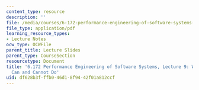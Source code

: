 ```yaml
---
content_type: resource
description: ''
file: /media/courses/6-172-performance-engineering-of-software-systems-fall-2018/df628b3fffb046d18f9442f01a812ccf_MIT6_172F18_lec9.pdf
file_type: application/pdf
learning_resource_types:
- Lecture Notes
ocw_type: OCWFile
parent_title: Lecture Slides
parent_type: CourseSection
resourcetype: Document
title: '6.172 Performance Engineering of Software Systems, Lecture 9: What Compilers
  Can and Cannot Do'
uid: df628b3f-ffb0-46d1-8f94-42f01a812ccf
---
```


